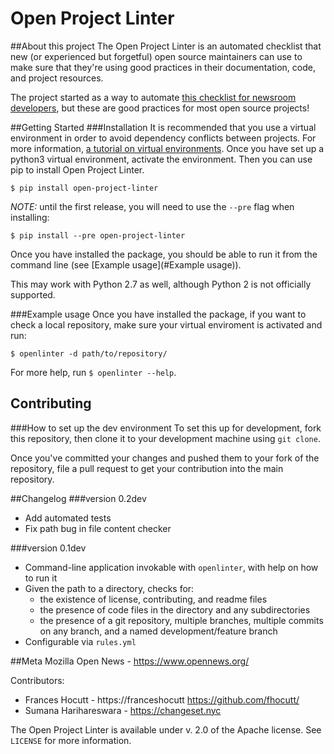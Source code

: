 # Open Project Linter

##About this project
The Open Project Linter is an automated checklist that new (or experienced
but forgetful) open source maintainers can use to make sure that they're
using good practices in their documentation, code, and project resources.

The project started as a way to automate
[this checklist for newsroom developers](https://docs.google.com/document/d/1kTtHAgzlyteODMia1JmIGbKkjGugxKMZfxoWEGdku_Q/edit#),
but these are good practices for most open source projects!

##Getting Started
###Installation
It is recommended that you use a virtual environment in order to avoid
dependency conflicts between projects. For more information,
[a tutorial on virtual environments](http://docs.python-guide.org/en/latest/dev/virtualenvs/).
Once you have set up a python3 virtual environment, activate the environment.
Then you can use pip to install Open Project Linter.
```
$ pip install open-project-linter
```
*NOTE:* until the first release, you will need to use the `--pre` flag when installing:
```
$ pip install --pre open-project-linter
```

Once you have installed the package, you should be able to run it from the
command line (see [Example usage](#Example usage)).

This may work with Python 2.7 as well, although Python 2 is not officially
supported.

###Example usage
Once you have installed the package, if you want to check a local repository,
make sure your virtual enviroment is activated and run:
```
$ openlinter -d path/to/repository/
```

For more help, run `$ openlinter --help`.

## Contributing
###How to set up the dev environment
To set this up for development, fork this repository, then clone it to
your development machine using `git clone`.

Once you've committed your changes and pushed them to your fork of the
repository, file a pull request to get your contribution into the main
repository.

##Changelog
###version 0.2dev
* Add automated tests
* Fix path bug in file content checker

###version 0.1dev
* Command-line application invokable with `openlinter`, with help on
  how to run it
* Given the path to a directory, checks for:
    * the existence of license, contributing, and readme files
    * the presence of code files in the directory and any subdirectories
    * the presence of a git repository, multiple branches,
      multiple commits on any branch, and a named development/feature branch
* Configurable via `rules.yml`

##Meta
Mozilla Open News - https://www.opennews.org/

Contributors:
* Frances Hocutt - https://franceshocutt https://github.com/fhocutt/
* Sumana Harihareswara - https://changeset.nyc

The Open Project Linter is available under v. 2.0 of the Apache license.
See `LICENSE` for more information.
